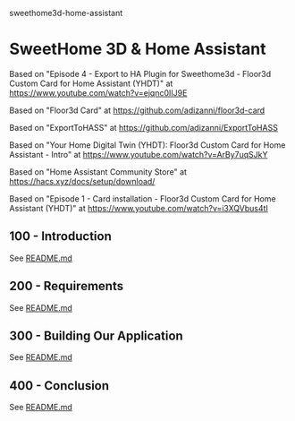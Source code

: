 sweethome3d-home-assistant
# SweetHome 3D &amp; Home Assistant

Based on "Episode 4 - Export to HA Plugin for Sweethome3d - Floor3d Custom Card for Home Assistant (YHDT)" at https://www.youtube.com/watch?v=ejqnc0IIJ9E

Based on "Floor3d Card" at https://github.com/adizanni/floor3d-card

Based on "ExportToHASS" at https://github.com/adizanni/ExportToHASS

Based on "Your Home Digital Twin (YHDT): Floor3d Custom Card for Home Assistant - Intro" at https://www.youtube.com/watch?v=ArBy7uqSJkY

Based on "Home Assistant Community Store" at https://hacs.xyz/docs/setup/download/

Based on "Episode 1 - Card installation - Floor3d Custom Card for Home Assistant (YHDT)" at https://www.youtube.com/watch?v=i3XQVbus4tI

## 100 - Introduction

See [README.md](./100/README.md)

## 200 - Requirements

See [README.md](./200/README.md)

## 300 - Building Our Application

See [README.md](./300/README.md)

## 400 - Conclusion

See [README.md](./400/README.md)
